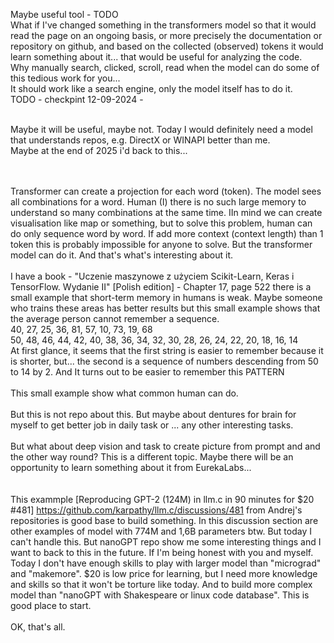 Maybe useful tool - TODO
<br />
What if I've changed something in the transformers model so that it would read the page on an ongoing basis, or more precisely the documentation or repository on github, 
and based on the collected (observed) tokens it would learn something about it... that would be useful for analyzing the code.
<br />
Why manually search, clicked, scroll, read when the model can do some of this tedious work for you...
<br />
It should work like a search engine, only the model itself has to do it.
<br />
TODO - checkpint 12-09-2024 - 

<br />
Maybe it will be useful, maybe not. Today I would definitely need a model that understands repos, e.g. DirectX or WINAPI better than me.
<br />
Maybe at the end of 2025 i'd back to this... 

<br /><br />
Transformer can create a projection for each word (token). The model sees all combinations for a word. Human (I) there is no such large memory to understand so many combinations at the same time. IIn mind we can create visualisation like map or something, but to solve this problem, human can do only sequence word by word. If add more context (context length) than 1 token this is probably impossible for anyone to solve. But the transformer model can do it. And that's what's interesting about it.
<br />
<br />
I have a book - "Uczenie maszynowe z użyciem Scikit-Learn, Keras i TensorFlow. Wydanie II" [Polish edition] -  Chapter 17, page 522  there is a small example that short-term memory in humans is weak. Maybe someone who trains these areas has better results but this small example shows that the average person cannot remember a sequence. <br />
40, 27, 25, 36, 81, 57, 10, 73, 19, 68 <br />
50, 48, 46, 44, 42, 40, 38, 36, 34, 32, 30, 28, 26, 24, 22, 20, 18, 16, 14 <br />
At first glance, it seems that the first string is easier to remember because it is shorter, but... the second is a sequence of numbers descending from 50 to 14 by 2. And It turns out to be easier to remember this PATTERN 
<br />
<br /> This small example show what common human can do.<br />
<br />
But this is not repo about this. But maybe about dentures for brain for myself to get better job in daily task or ... any other interesting tasks. 
<br /><br />But what about deep vision and task to create picture from prompt and and the other way round? This is a different topic. Maybe there will be an opportunity to learn something about it from EurekaLabs... 
<br /><br /><br />
This exammple [Reproducing GPT-2 (124M) in llm.c in 90 minutes for $20 #481] https://github.com/karpathy/llm.c/discussions/481 from Andrej's repositories is good base to build something. In this discussion section are other examples of model with 774M and 1,6B parameters btw. But today I can't handle this. But nanoGPT repo show me some interesting things and I want to  back to this in the future. If I'm being honest with you and myself. Today I don't have enough skills to play with larger model than "micrograd" and "makemore".  $20 is low price for learning, but I need more knowledge and skills so that it won't be torture like today. And to build more complex model than "nanoGPT with Shakespeare or linux code database". This is good place to start.
<br />
<br />
OK, that's all.
